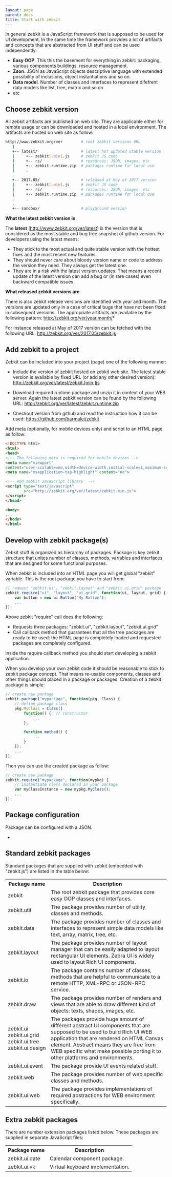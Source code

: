 ```yaml
---
layout: page
parent: docs
title: Start with zebkit 
---
```


In general zebkit is a JavaScript framework that is supposed to be used for UI development. In the same time the framework provides a lot of artifacts and concepts that are abstracted from UI stuff and can be used independently:   

   * __Easy OOP__. This this the basement for everything in zebkit: packaging, various components buildings, resource management.    
   * __Zson__. JSON as JavaScript objects descriptive language with extended  possibility of inclusions, object instantiations and so on.
   * __Data model__. Number of classes and interfaces to represent difefrent data models like list, tree, matrix and so on
   * etc  

## Choose zebkit version

All zebkit artifacts are published on web site. They are applicable either for remote usage or can be downloaded and hosted in a local environment. The artifacts are hosted on web site as follow:

```sh
http://www.zebkit.org/ver        # root zebkit versions URL
   |
   +-- latest/                   # latest hot updated stable version
   |     +-- zebkit[.min].js     # zebkit JS code
   |     +-- rs/                 # resources: JSON, images, etc
   |     +-- zebkit.runtime.zip  # packages runtime for local use
   |     .         
   .
   +-- 2017.05/                  # released at May of 2017 version
   |     +-- zebkit[.min].js     # zebkit JS code  
   |     +-- rs/                 # resources: JSON, images, etc
   |     +-- zebkit.runtime.zip  # packages runtime for local use
   .     .
   .
   +-- sandbox/                  # playground version 
```


__What the latest zebkit version is__

The **latest** (<a href="http://www.zebkit.org/ver/latest">http://www.zebkit.org/ver/latest</a>) is the version that is considered as the most stable and bug free snapshot of github version. For developers using the latest means:
   * They stick to the most actual and quite stable version with the hottest fixes and the most recent new features.
   * They should never care about bloody version name or code to address the version they need. They always get the latest one. 
   * They are in a risk with the latest version updates. That means a recent update of the latest version can add a bug or (in rare cases) even backward compatible issues. 

__What released zebkit versions are__

There is also zebkit release versions are identified with year and month. The versions are updated only in a case of critical bugs that have not been fixed in subsequent versions. The appropriate artifacts are available by the following pattern: <a href="#">http://zebkit.org/ver/year.month/* </a>

For instance released at May of 2017 version can be fetched with the following URL: <a href="http://zebkit.org/ver/2017.05/zebkit.js">http://zebkit.org/ver/2017.05/zebkit.js
</a>


## Add zebkit to a project

Zebkit can be included into your project (page) one of the following manner:
   
   * Include the version of zebkit hosted on zebkit web site. The latest stable version is available by fixed URL (or add any other desired version): <a href="#">http://zebkit.org/ver/latest/zebkit.[min.]js</a> 
   
   * Download required runtime package and unzip it in context of your WEB server. Again the latest zebkit version can be found by the following URL: <a href="http://zebkit.org/ver/latest/zebkit.runtime.zip">http://zebkit.org/ver/latest/zebkit.runtime.zip</a>

   * Checkout version from github and read the instruction how it can be used: <a href="https://github.com/barmalei/zebkit">https://github.com/barmalei/zebkit</a>

Add meta (optionally, for mobile devices only) and script to an HTML page as follow:

```html
<!DOCTYPE html>
<html>
<head>
<!-- The following meta is required for mobile devices -->
<meta name="viewport" 
content="user-scalable=no,width=device-width,initial-scale=1,maximum-scale=1">
<meta name="msapplication-tap-highlight" content="no">

<!-- Add zebkit JavaScript library  -->
<script type="text/javascript"
        src="http://zebkit.org/ver/latest/zebkit.min.js">
</script>
</head>

<body>
...
</body>
</html>
```


## Develop with zebkit package(s)

Zebkit stuff is organized as hierarchy of packages. Package is key zebkit structure that unites number of classes, methods, variables and interfaces that are designed for some functional purposes. 

When zebkit is included into an HTML page you will get global "zebkit" variable. This is the root package you have to start from: 

```js
// request "zebkit.ui", "zebkit.layout" and "zebkit.ui.grid" package  
zebkit.require("ui", "layout", "ui.grid", function(ui, layout, grid) {
    var button = new ui.Button("My Button");
    ...
});
```

Above zebkit "require" call does the following:

   * Requests three packages: "zebkit.ui", "zebkit.layout", "zebkit.ui.grid"
   * Call callback method that guarantees that all the tree packages are ready to be used: the HTML page is completely loaded and requested packages are completely configured.  

Inside the require callback method you should start developing a zebkit application.

When you develop your own zebkit code it should be reasonable to stick to zebkit package concept. That means re-usable components, classes and other things should placed in a package or packages. Creation of a zebkit package is simple:  

```js
// create new package 
zebkit.package("mypackage", function(pkg, Class) {
    // define package class 
    pkg.MyClass = Class([
        function() {  // constructor
            ...
        },

        function method() {
            ...
        }
    ]);
    ...
});
```

Then you can use the created package as follow:

```js
// create new package 
zebkit.require("mypackage", function(mypkg) {
    // instantiate class declared in your package 
    var myClassInstance = new mypkg.MyClass();
    ...
});
```


## Package configuration 

Package can be configured with a JSON. 

   -  

## Standard zebkit packages

Standard packages that are supplied with zebkit (embedded with "zebkit.js") are listed in the table below:

<table class="info">
<tr><th>Package name</th><th>Description</th></tr>

<tr>
<td>zebkit</td>
<td>
The root zebkit package that provides core easy OOP classes and interfaces.  
</td>
</tr>

<tr>
<td>zebkit.util</td>
<td>
The package provides number of utility classes and methods.
</td>
</tr>

<tr>
<td>zebkit.data</td>
<td>
The package provides number of classes and interfaces to represent simple data models like text, array, matrix, tree, etc.
</td>
</tr>

<tr>
<td>zebkit.layout</td>
<td>
The package provides number of layout manager that can be easily adapted to layout rectangular UI elements. Zebra UI is widely used to layout Rich UI components.
</td>
</tr>

<tr>
<td>zebkit.io</td>
<td>
The package contains number of classes, methods that are helpful to communicate to a remote HTTP, XML-RPC or JSON-RPC service.
</td>
</tr>

<tr>
<td>zebkit.draw</td>
<td>
The package provides number of renders and views that are able to draw different kind of objects: texts, shapes, images, etc.
</td>
</tr>

<tr>
<td>zebkit.ui<br/>zebkit.ui.grid<br/>zebkit.ui.tree<br/>zebkit.ui.design</td>
<td>
The packages provide huge amount of different abstract UI components that are supposed to be used to build Rich UI WEB application that are rendered on HTML Canvas element. Abstract means they are free from WEB specific what make possible porting it to other platforms and environments.
</td>
</tr>

<tr>
<td>zebkit.ui.event</td>
<td>
The package provide UI events related stuff.
</td>
</tr>

<tr>
<td>zebkit.web</td>
<td>
The package provides number of web specific classes and methods. 
</td>
</tr>

<tr>
<td>zebkit.ui.web</td>
<td>
The package provides implementations of required abstractions for WEB environment specifically.
</td>
</tr>

</table>


## Extra zebkit packages

There are number extension packages listed below. These packages are supplied in separate JavaScript files:   

<table class="info">
<tr><th>Package name</th><th>Description</th></tr>

<tr>
<td>zebkit.ui.date</td>
<td>
Calendar component package. 
</td>
</tr>

<tr>
<td>zebkit.ui.vk</td>
<td>
Virtual keyboard implementation.   
</td>
</tr>

</table>

